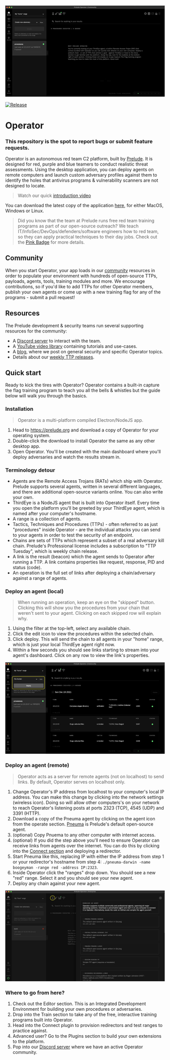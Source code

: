 ![alt text](images/home.png)

[![Release](https://img.shields.io/badge/dynamic/json?color=blue&label=Release&prefix=v&query=tag_name&url=https%3A%2F%2Fapi.github.com%2Frepos%2Fpreludeorg%2Foperator-support%2Freleases%2Flatest)](https://github.com/preludeorg/operator-support/releases)
# Operator

### This repository is the spot to report bugs or submit feature requests.

Operator is an autonomous red team C2 platform, built by [Prelude](https://prelude.org). It is designed for red, purple and blue teamers to conduct realistic threat assessments. Using the desktop application, you can deploy agents on remote computers and launch custom adversary profiles against them to identify the holes that antivirus programs & vulnerability scanners are not designed to locate.

> Watch our quick [introduction video](https://www.youtube.com/watch?v=Hz8K-jdqpBY)

You can download the latest copy of the application [here](https://www.prelude.org/download/current), for either MacOS, Windows or Linux.

> Did you know that the team at Prelude runs free red team training programs as part of our open-source outreach? We teach IT/InfoSec/DevOps/defenders/software engineers how to red team, so they can apply practical techniques to their day jobs. Check out the [Pink Badge](https://www.prelude.org/training/pinkbadge) for more details.

## Community

When you start Operator, your app loads in our [community](https://github.com/preludeorg/community) resources in order to populate your environment with hundreds of open-source TTPs, payloads, agents, tools, training modules and more. We encourage contributions, so if you'd like to add TTPs for other Operator members, publish your own agents or come up with a new training flag for any of the programs - submit a pull request!

## Resources 

The Prelude development & security teams run several supporting resources for the community:

- A [Discord server](https://discord.gg/NWURE99JzE) to interact with the team.
- A [YouTube video library](https://www.youtube.com/channel/UCZyx-PDZ_k7Vuzyqr4-qK9A) containing tutorials and use-cases.
- A [blog](https://feed.prelude.org), where we post on general security and specific Operator topics.
- Details about our [weekly TTP releases](https://chains.prelude.org).

## Quick start

Ready to kick the tires with Operator? Operator contains a built-in capture the flag training program to teach you all the bells & whistles but the guide below will walk you through the basics.

### Installation

> Operator is a multi-platform compiled Electron/NodeJS app.

1. Head to https://prelude.org and download a copy of Operator for your operating system.
2. Double-click the download to install Operator the same as any other desktop app.
3. Open Operator. You'll be created with the main dashboard where you'll deploy adversaries and watch the results stream in. 

### Terminology detour

- Agents are the Remote Access Trojans (RATs) which ship with Operator. Prelude supports several agents, written in several different languages, and there are additional open-source variants online. You can also write your own.
- ThirdEye is a NodeJS agent that is built into Operator itself. Every time you open the platform you'll be greeted by your ThirdEye agent, which is named after your computer's hostname. 
- A range is a collection of agents. 
- Tactics, Techniques and Procedures (TTPs) - often referred to as just "procedures" inside Operator - are the individual attacks you can send to your agents in order to test the security of an endpoint. 
- Chains are sets of TTPs which represent a subset of a real adversary kill chain. Prelude's Professional license includes a subscription to "TTP Tuesday", which is weekly chain release. 
- A link is the result (beacon) which the agent sends to Operator after running a TTP. A link contains properties like request, response, PID and status (code).
- An operation is the full set of links after deploying a chain/adversary against a range of agents.

### Deploy an agent (local)

> When running an operation, keep an eye on the "skipped" button. Clicking this will show you the procedures from your chain that weren't sent to your agent. Clicking on each skipped row will explain why.

1. Using the filter at the top-left, select any available chain. 
2. Click the edit icon to view the procedures within the selected chain. 
3. Click deploy. This will send the chain to all agents in your "home" range, which is just your local ThirdEye agent right now.
4. Within a few seconds you should see links starting to stream into your agent's dashboard. Click on any row to view the link's properties. 

![alt text](images/deploy.png)

### Deploy an agent (remote)

> Operator acts as a server for remote agents (not on localhost) to send links. By default, Operator serves on localhost only.

1. Change Operator's IP address from localhost to your computer's local IP address. You can make this change by clicking into the network settings (wireless icon). Doing so will allow other computers's on your network to reach Operator's listening posts at ports 2323 (TCP), 4545 (UDP) and 3391 (HTTP).
2. Download a copy of the Pneuma agent by clicking on the agent icon from the operate section. [Pneuma](https://github.com/preludeorg/pneuma) is Prelude's default open-source agent.
3. (optional) Copy Pnuema to any other computer with internet access.
4. (optional) If you did the step above you'll need to ensure Operator can receive links from agents over the internet. You can do this by clicking into the [Connect section](https://www.youtube.com/watch?v=St1GvE40-9Q) and deploying a redirector.
5. Start Pneuma like this, replacing IP with either the IP address from step 1 or your redirector's hostname from step 4: ```./pneuma-darwin -name boogeyman -range red -address IP:2323```. 
6. Inside Operator click the "ranges" drop down. You should see a new "red" range. Select it and you should see your new agent.
7. Deploy any chain against your new agent.

![alt text](images/download.png)

### Where to go from here?

1. Check out the Editor section. This is an Integrated Development Environment for building your own procedures or adversaries. 
2. Drop into the Train section to take any of the free, interactive training programs built into Operator. 
3. Head into the Connect plugin to provision redirectors and test ranges to practice against. 
4. Advanced user? Go to the Plugins section to build your own extensions to the platform.
5. Pop into our [Discord server](https://discord.gg/NWURE99JzE) where we have an active Operator community.

